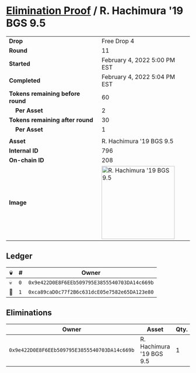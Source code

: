 # [Elimination Proof](./readme.md) / R. Hachimura &#039;19 BGS 9.5

|||
|---|---|
| **Drop** | Free Drop 4 |
| **Round** | 11 |
| **Started** | February 4, 2022 5:00 PM EST |
| **Completed** | February 4, 2022 5:04 PM EST |
| **Tokens remaining before round** | 60 |
| **&nbsp;&nbsp;&nbsp;&nbsp;Per Asset** | 2 |
| **Tokens remaining after round** | 30 |
| **&nbsp;&nbsp;&nbsp;&nbsp;Per Asset** | 1 |
| | |
| **Asset** | R. Hachimura &#039;19 BGS 9.5 |
| **Internal ID** | 796 |
| **On-chain ID** | 208 |
| **Image** | <img src="https://tcdn.blokpax.com/957181fa-d3d2-48a3-bbf6-d310a5711fca/39849f16ec9048fbcf9598d4c36809df33858cf7d14a0418c4972cb6da358478.jpg" height="200" alt="R. Hachimura &#039;19 BGS 9.5" /> |

## Ledger

| 💀 | # | Owner |
| --- | --- | --- |
| 💀 | `0` | `0x9e422D0E8F6EEb509795E3855540703DA14c669b` |
| 👑 | `1` | `0xca89caD0c77f2B6c631dcE05e7582e65DA123e80` |


## Eliminations

| Owner | Asset | Qty. | Transaction |
| --- | --- | --- | --- |
| `0x9e422D0E8F6EEb509795E3855540703DA14c669b` | R. Hachimura '19 BGS 9.5 | 1 | [Polygonscan](https://polygonscan.com/tx/0xf29de23c5236f3b4629de1eb5b0518bc7f283af15a9680e9fe8333481bdd1e49) |
